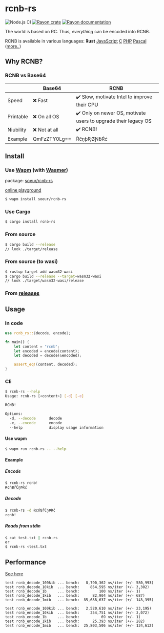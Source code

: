 # rcnb-rs 

![Node.js CI](https://github.com/juzi5201314/rcnb-rs/workflows/bench/badge.svg)
[![Rayon crate](https://img.shields.io/crates/v/rcnb-rs.svg)](https://crates.io/crates/rcnb-rs)
[![Rayon documentation](https://docs.rs/rcnb-rs/badge.svg)](https://docs.rs/rcnb-rs)

The world is based on RC. Thus, *everything* can be encoded into RCNB.

RCNB is available in various languages: **Rust** [JavaScript](https://github.com/rcnbapp/RCNB.js) [C](https://github.com/rcnbapp/librcnb) [PHP](https://github.com/rcnbapp/RCNB.php) [Pascal](https://github.com/rcnbapp/RCNB.pas) ([more..](https://github.com/rcnbapp/))

## Why RCNB?

### RCNB vs Base64

|           | Base64       | RCNB                                                          |
|-----------|--------------|---------------------------------------------------------------|
| Speed     | ❌ Fast       | ✔️ Slow, motivate Intel to improve their CPU                   |
| Printable | ❌ On all OS  | ✔️ Only on newer OS, motivate users to upgrade their legacy OS |
| Niubility | ❌ Not at all | ✔️ RCNB!                                                     |
| Example   | QmFzZTY0Lg== | ȐĉņþƦȻƝƃŔć                                                    |

## Install

### Use [Wapm](https://wapm.io/) (with [Wasmer](https://wasmer.io/))
package: [soeur/rcnb-rs](https://wapm.io/package/soeur/rcnb-rs)

[online playground](https://webassembly.sh/?run-command=wapm%20install%20soeur/rcnb-rs)
```bash
$ wapm install soeur/rcnb-rs
```

### Use Cargo
```bash
$ cargo install rcnb-rs
```

### From source
```bash
$ cargo build --release
// look ./target/release
```

### From source (to wasi)
```bash
$ rustup target add wasm32-wasi
$ cargo build --release --target=wasm32-wasi
// look ./target/wasm32-wasi/release
```

### From [releases](https://github.com/juzi5201314/rcnb-rs/releases)

## Usage

### In code
```rust
use rcnb_rs::{decode, encode};

fn main() {
    let content = "rcnb";
    let encoded = encode(content);
    let decoded = decode(&encoded);

    assert_eq!(content, decoded);
}
```

### Cli
```bash
$ rcnb-rs --help
Usage: rcnb-rs [<content>] [-d] [-e]

RCNB!

Options:
  -d, --decode      decode
  -e, --encode      encode
  --help            display usage information
```

#### Use wapm
```bash
$ wapm run rcnb-rs -- --help
```

#### Example
##### Encode
```bash
$ rcnb-rs rcnb!
ɌcńƁȓČņÞŔć
```
##### Decode
```bash
$ rcnb-rs -d ɌcńƁȓČņÞŔć
rcnb!
```
##### Reads from stdin
```bash
$ cat test.txt | rcnb-rs
or
$ rcnb-rs <test.txt
```

## Performance
[See here](https://github.com/juzi5201314/rcnb-rs/runs/1080439498?check_suite_focus=true#step:4:64)
```
test rcnb_decode_100kib ... bench:   8,790,362 ns/iter (+/- 580,993)
test rcnb_decode_10kib  ... bench:     854,595 ns/iter (+/- 3,302)
test rcnb_decode_1b     ... bench:         100 ns/iter (+/- 1)
test rcnb_decode_1kib   ... bench:      82,904 ns/iter (+/- 687)
test rcnb_decode_1mib   ... bench:  85,638,637 ns/iter (+/- 143,395)

test rcnb_encode_100kib ... bench:   2,520,610 ns/iter (+/- 23,195)
test rcnb_encode_10kib  ... bench:     254,751 ns/iter (+/- 3,072)
test rcnb_encode_1b     ... bench:          69 ns/iter (+/- 1)
test rcnb_encode_1kib   ... bench:      25,393 ns/iter (+/- 282)
test rcnb_encode_1mib   ... bench:  25,803,506 ns/iter (+/- 134,612)
```